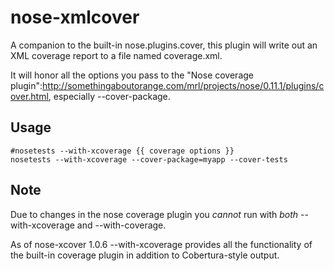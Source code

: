 # nose-xmlcover

A companion to the built-in nose.plugins.cover, this plugin will write out an XML coverage report to a file named coverage.xml.

It will honor all the options you pass to the "Nose coverage plugin":http://somethingaboutorange.com/mrl/projects/nose/0.11.1/plugins/cover.html, especially --cover-package.

## Usage
    #nosetests --with-xcoverage {{ coverage options }}
    nosetests --with-xcoverage --cover-package=myapp --cover-tests


## Note

Due to changes in the nose coverage plugin you *cannot* run with *both* --with-xcoverage and --with-coverage.

As of nose-xcover 1.0.6 --with-xcoverage provides all the functionality of the built-in coverage plugin in addition to Cobertura-style output.
